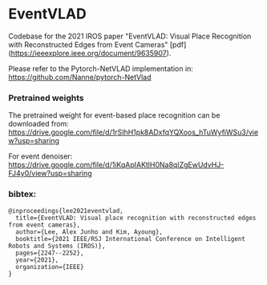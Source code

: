 # EventVLAD
Codebase for the 2021 IROS paper "EventVLAD: Visual Place Recognition with Reconstructed Edges from Event Cameras" [pdf] (https://ieeexplore.ieee.org/document/9635907).

Please refer to the Pytorch-NetVLAD implementation in:
https://github.com/Nanne/pytorch-NetVlad



### Pretrained weights

The pretrained weight for event-based place recognition can be downloaded from:
https://drive.google.com/file/d/1rSIhH1pk8ADxfqYQXoos_hTuWyfiWSu3/view?usp=sharing

For event denoiser:
https://drive.google.com/file/d/1iKqApIAKtlH0Na8qIZgEwUdvHJ-FJ4y0/view?usp=sharing



### bibtex:

```
@inproceedings{lee2021eventvlad,
  title={EventVLAD: Visual place recognition with reconstructed edges from event cameras},
  author={Lee, Alex Junho and Kim, Ayoung},
  booktitle={2021 IEEE/RSJ International Conference on Intelligent Robots and Systems (IROS)},
  pages={2247--2252},
  year={2021},
  organization={IEEE}
}
```
